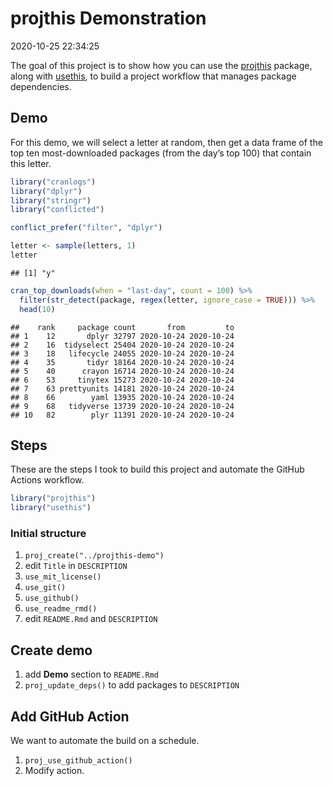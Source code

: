 projthis Demonstration
================
2020-10-25 22:34:25

<!-- README.md is generated from README.Rmd. Please edit that file -->

<!-- badges: start -->

<!-- badges: end -->

The goal of this project is to show how you can use the [projthis]()
package, along with [usethis](), to build a project workflow that
manages package dependencies.

## Demo

For this demo, we will select a letter at random, then get a data frame
of the top ten most-downloaded packages (from the day’s top 100) that
contain this letter.

``` r
library("cranlogs")
library("dplyr")
library("stringr")
library("conflicted")

conflict_prefer("filter", "dplyr")
```

``` r
letter <- sample(letters, 1)
letter
```

    ## [1] "y"

``` r
cran_top_downloads(when = "last-day", count = 100) %>%
  filter(str_detect(package, regex(letter, ignore_case = TRUE))) %>%
  head(10)
```

    ##    rank     package count       from         to
    ## 1    12       dplyr 32797 2020-10-24 2020-10-24
    ## 2    16  tidyselect 25404 2020-10-24 2020-10-24
    ## 3    18   lifecycle 24055 2020-10-24 2020-10-24
    ## 4    35       tidyr 18164 2020-10-24 2020-10-24
    ## 5    40      crayon 16714 2020-10-24 2020-10-24
    ## 6    53     tinytex 15273 2020-10-24 2020-10-24
    ## 7    63 prettyunits 14181 2020-10-24 2020-10-24
    ## 8    66        yaml 13935 2020-10-24 2020-10-24
    ## 9    68   tidyverse 13739 2020-10-24 2020-10-24
    ## 10   82        plyr 11391 2020-10-24 2020-10-24

## Steps

These are the steps I took to build this project and automate the GitHub
Actions workflow.

``` r
library("projthis")
library("usethis")
```

### Initial structure

1.  `proj_create("../projthis-demo")`
2.  edit `Title` in `DESCRIPTION`
3.  `use_mit_license()`
4.  `use_git()`
5.  `use_github()`
6.  `use_readme_rmd()`
7.  edit `README.Rmd` and `DESCRIPTION`

## Create demo

1.  add **Demo** section to `README.Rmd`
2.  `proj_update_deps()` to add packages to `DESCRIPTION`

## Add GitHub Action

We want to automate the build on a schedule.

1.  `proj_use_github_action()`
2.  Modify action.
